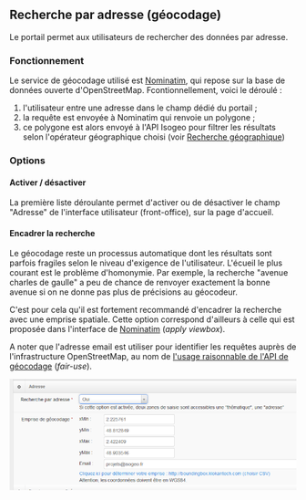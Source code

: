 ## Recherche par adresse \(géocodage\)

Le portail permet aux utilisateurs de rechercher des données par adresse.

### Fonctionnement

Le service de géocodage utilisé est [Nominatim](https://nominatim.openstreetmap.org/), qui repose sur la base de données ouverte d'OpenStreetMap. Fcontionnellement, voici le déroulé :

1. l'utilisateur entre une adresse dans le champ dédié du portail ;
2. la requête est envoyée à Nominatim qui renvoie un polygone ;
3. ce polygone est alors envoyé à l'API Isogeo pour filtrer les résultats selon l'opérateur géographique choisi \(voir [Recherche géographique](/settings/search-map/searchmap.md)\)

### Options

#### Activer / désactiver

La première liste déroulante permet d'activer ou de désactiver le champ "Adresse" de l'interface utilisateur \(front-office\), sur la page d'accueil.

#### Encadrer la recherche

Le géocodage reste un processus automatique dont les résultats sont parfois fragiles selon le niveau d'exigence de l'utilisateur. L'écueil le plus courant est le problème d'homonymie. Par exemple, la recherche "avenue charles de gaulle" a peu de chance de renvoyer exactement la bonne avenue si on ne donne pas plus de précisions au géocodeur.

C'est pour cela qu'il est fortement recommandé d'encadrer la recherche avec une emprise spatiale. Cette option correspond d'ailleurs à celle qui est proposée dans l'interface de [Nominatim](https://nominatim.openstreetmap.org/) \(_apply viewbox_\).

A noter que l'adresse email est utiliser pour identifier les requêtes auprès de l'infrastructure OpenStreetMap, au nom de [l'usage raisonnable de l'API de géocodage](https://operations.osmfoundation.org/policies/nominatim/) \(_fair-use_\).

![](/assets/back_search_geocoder.png)

